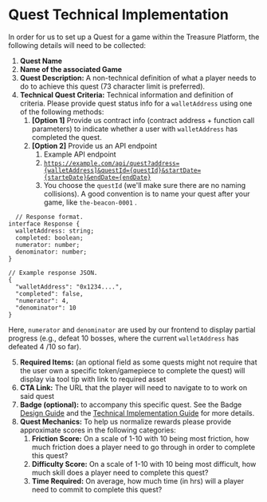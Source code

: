 # Quest Technical Implementation

In order for us to set up a Quest for a game within the Treasure Platform, the following details will need to be collected:

1. **Quest Name**
2. **Name of the associated Game**
3. **Quest Description:** A non-technical definition of what a player needs to do to achieve this quest (73 character limit is preferred).
4. **Technical Quest Criteria:** Technical information and definition of criteria. Please provide quest status info for a `walletAddress` using one of the following methods:
   1. **\[Option 1]** Provide us contract info (contract address + function call parameters) to indicate whether a user with `walletAddress` has completed the quest.
   2. **\[Option 2]** Provide us an API endpoint
      1. Example API endpoint
      2. [`https://example.com/api/quest?address={walletAddress]&questId={questId}&startDate={starteDate}&endDate={endDate}`](https://example.com/api/quest?address={walletAddress]\&questId={questId}\&startDate={starteDate}\&endDate={endDate})
      3. You choose the `questId` (we'll make sure there are no naming collisions). A good convention is to name your quest after your game, like `the-beacon-0001` .

```
  // Response format.
interface Response {
  walletAddress: string;
  completed: boolean;
  numerator: number;
  denominator: number;
}

// Example response JSON.
{
  "walletAddress": "0x1234....",
  "completed": false,
  "numerator": 4,
  "denominator": 10
}
```

Here, `numerator` and `denominator` are used by our frontend to display partial progress (e.g., defeat 10 bosses, where the current `walletAddress` has defeated 4 /10 so far).

5. **Required Items:** (an optional field as some quests might not require that the user own a specific token/gamepiece to complete the quest) will display via tool tip with link to required asset
6. **CTA Link:** The URL that the player will need to navigate to to work on said quest
7. **Badge (optional):** to accompany this specific quest. See the Badge [Design Guide](https://drive.google.com/file/d/11598qNNmqoapSIUplgmtzPm-XsJOzTU9/view?usp=sharing) and the [Technical Implementation Guide](https://docs.treasure.lol/infrastructure/player-identity-and-progression/badges-and-achievements/badge-technical-implementation) for more details.
8. **Quest Mechanics:** To help us normalize rewards please provide approximate scores in the following categories:
   1. **Friction Score:** On a scale of 1-10 with 10 being most friction, how much friction does a player need to go through in order to complete this quest?
   2. **Difficulty Score:** On a scale of 1-10 with 10 being most difficult, how much skill does a player need to complete this quest?
   3. **Time Required:** On average, how much time (in hrs) will a player need to commit to complete this quest?
